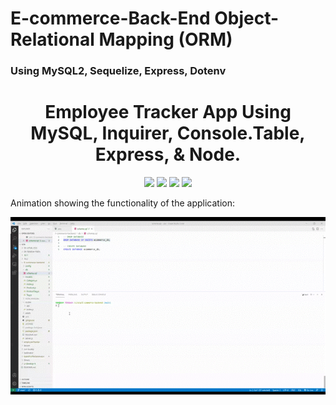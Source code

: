 # E-commerce-Back-End Object-Relational Mapping (ORM)

### Using MySQL2, Sequelize, Express, Dotenv

<h1 align="center">Employee Tracker App Using MySQL, Inquirer, Console.Table, Express, & Node.</h1>
<p align="center">
    <img src="https://img.shields.io/github/repo-size/hugh-bowie/E-commerce-Back-End" />
    <img src="https://img.shields.io/github/languages/top/hugh-bowie/E-commerce-Back-End" />
    <img src="https://img.shields.io/github/issues/hugh-bowie/E-commerce-Back-End" />
    <img src="https://img.shields.io/github/last-commit/hugh-bowie/E-commerce-Back-End" >
 </p>

Animation showing the functionality of the application:

![start-seed-db](./assets/create-Seed-Db.gif)
